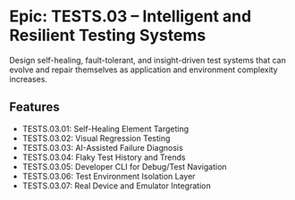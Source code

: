 # Epic: TESTS.03 – Intelligent and Resilient Testing Systems

Design self-healing, fault-tolerant, and insight-driven test systems that can evolve and repair themselves as application and environment complexity increases.

## Features
- TESTS.03.01: Self-Healing Element Targeting
- TESTS.03.02: Visual Regression Testing
- TESTS.03.03: AI-Assisted Failure Diagnosis
- TESTS.03.04: Flaky Test History and Trends
- TESTS.03.05: Developer CLI for Debug/Test Navigation
- TESTS.03.06: Test Environment Isolation Layer
- TESTS.03.07: Real Device and Emulator Integration

